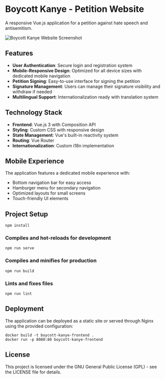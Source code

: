 # Boycott Kanye - Petition Website

A responsive Vue.js application for a petition against hate speech and antisemitism.

![Boycott Kanye Website Screenshot](https://i.imgur.com/p7VB2zD.png)

## Features

- **User Authentication**: Secure login and registration system
- **Mobile-Responsive Design**: Optimized for all device sizes with dedicated mobile navigation
- **Petition Signing**: Easy-to-use interface for signing the petition
- **Signature Management**: Users can manage their signature visibility and withdraw if needed
- **Multilingual Support**: Internationalization ready with translation system

## Technology Stack

- **Frontend**: Vue.js 3 with Composition API
- **Styling**: Custom CSS with responsive design
- **State Management**: Vue's built-in reactivity system
- **Routing**: Vue Router
- **Internationalization**: Custom i18n implementation

## Mobile Experience

The application features a dedicated mobile experience with:
- Bottom navigation bar for easy access
- Hamburger menu for secondary navigation
- Optimized layouts for small screens
- Touch-friendly UI elements

## Project Setup

```
npm install
```

### Compiles and hot-reloads for development
```
npm run serve
```

### Compiles and minifies for production
```
npm run build
```

### Lints and fixes files
```
npm run lint
```

## Deployment

The application can be deployed as a static site or served through Nginx using the provided configuration:

```
docker build -t boycott-kanye-frontend .
docker run -p 8080:80 boycott-kanye-frontend
```

## License

This project is licensed under the GNU General Public License (GPL) - see the LICENSE file for details.
